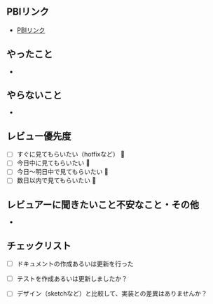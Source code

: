 ## PBIリンク
<!-- 関連するBaclog or Jira のリンクを()内に記載 -->
* [PBIリンク]()


## やったこと
*


## やらないこと
*


## レビュー優先度
- [ ] すぐに見てもらいたい（hotfixなど） 🚀
- [ ] 今日中に見てもらいたい 🚗
- [ ] 今日〜明日中で見てもらいたい 🚶
- [ ] 数日以内で見てもらいたい 🐢

## レビュアーに聞きたいこと不安なこと・その他
<!--
  レビューアに確認してほしい事柄の記載をお願い致します。
  特に、本PRにてレビュー対象外の内容があれば合わせて記載をお願い致します。
-->
-


## チェックリスト<!-- この項目はひとまずそのまま -->
<!-- ドキュメント更新を行った場合は、ドキュメントのリンクを添える -->
- [ ] ドキュメントの作成あるいは更新を行った
<!-- 既存テストの更新、新規テストの追加を実施したか記載ください -->
- [ ] テストを作成あるいは更新しましたか？
<!-- Androidにおける制約でデザイン通りに実装できなかった場合は、PM・デザイナーと代替案について議論の上、合意された内容を記載ください -->
- [ ] デザイン（sketchなど）と比較して、実装との差異はありませんか？